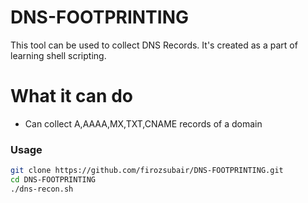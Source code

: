 # DNS-FOOTPRINTING
This tool can be used to collect DNS Records. It's created as a part of learning shell scripting.

# What it can do

  - Can collect A,AAAA,MX,TXT,CNAME records of a domain

### Usage

```sh
git clone https://github.com/firozsubair/DNS-FOOTPRINTING.git
cd DNS-FOOTPRINTING
./dns-recon.sh
```

